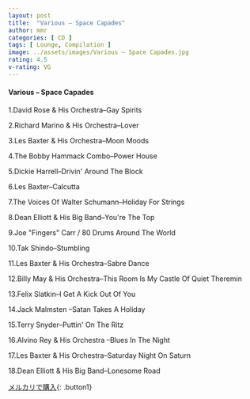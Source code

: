 ```yaml
---
layout: post
title:  "Various – Space Capades"
author: mmr
categories: [ CD ]
tags: [ Lounge, Compilation ]
image: ../assets/images/Various – Space Capades.jpg
rating: 4.5
v-rating: VG
---
```


#### Various – Space Capades

1.David Rose & His Orchestra–Gay Spirits

2.Richard Marino & His Orchestra–Lover

3.Les Baxter & His Orchestra–Moon Moods

4.The Bobby Hammack Combo–Power House

5.Dickie Harrell–Drivin' Around The Block

6.Les Baxter–Calcutta

7.The Voices Of Walter Schumann–Holiday For Strings

8.Dean Elliott & His Big Band–You're The Top

9.Joe "Fingers" Carr / 80 Drums Around The World

10.Tak Shindo–Stumbling

11.Les Baxter & His Orchestra–Sabre Dance

12.Billy May & His Orchestra–This Room Is My Castle Of Quiet Theremin 

13.Felix Slatkin–I Get A Kick Out Of You

14.Jack Malmsten –Satan Takes A Holiday

15.Terry Snyder–Puttin' On The Ritz

16.Alvino Rey & His Orchestra –Blues In The Night

17.Les Baxter & His Orchestra–Saturday Night On Saturn

18.Dean Elliott & His Big Band–Lonesome Road

[メルカリで購入](https://jp.mercari.com/item/m53410507614){: .button1}
